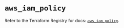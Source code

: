 # `aws_iam_policy`

Refer to the Terraform Registry for docs: [`aws_iam_policy`](https://registry.terraform.io/providers/hashicorp/aws/6.14.0/docs/resources/iam_policy).

